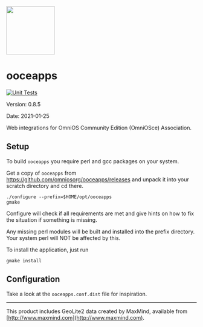 <img src="http://www.omniosce.org/OmniOSce_logo.svg" height="128">

ooceapps
========

[![Unit Tests](https://github.com/omniosorg/ooceapps/workflows/Unit%20Tests/badge.svg?branch=master&event=push)](https://github.com/omniosorg/ooceapps/actions?query=workflow%3A%22Unit+Tests%22)

Version: 0.8.5

Date: 2021-01-25

Web integrations for OmniOS Community Edition (OmniOSce) Association.

Setup
-----

To build `ooceapps` you require perl and gcc packages on your
system.

Get a copy of `ooceapps` from https://github.com/omniosorg/ooceapps/releases
and unpack it into your scratch directory and cd there.

    ./configure --prefix=$HOME/opt/ooceapps
    gmake

Configure will check if all requirements are met and give
hints on how to fix the situation if something is missing.

Any missing perl modules will be built and installed into the prefix
directory. Your system perl will NOT be affected by this.

To install the application, just run

    gmake install

Configuration
-------------

Take a look at the `ooceapps.conf.dist` file for inspiration.

---
This product includes GeoLite2 data created by MaxMind, available from
[http://www.maxmind.com](http://www.maxmind.com).

